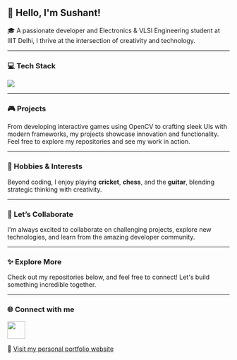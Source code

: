 ## 👋 Hello, I'm Sushant!

🎓 A passionate developer and Electronics & VLSI Engineering student at IIIT Delhi, I thrive at the intersection of creativity and technology.

---

### 💻 Tech Stack

<p align="left">
  <img src="https://skillicons.dev/icons?i=python,cpp,java,js,react,tailwind,html,css,opencv,firebase,mysql,figma,vscode" />
</p>

---

### 🎮 Projects

From developing interactive games using OpenCV to crafting sleek UIs with modern frameworks, my projects showcase innovation and functionality.  
Feel free to explore my repositories and see my work in action.

---

### 🌟 Hobbies & Interests

Beyond coding, I enjoy playing **cricket**, **chess**, and the **guitar**, blending strategic thinking with creativity.

---

### 🚀 Let’s Collaborate

I'm always excited to collaborate on challenging projects, explore new technologies, and learn from the amazing developer community.

---

### ✨ Explore More

Check out my repositories below, and feel free to connect! Let's build something incredible together.

---

### 🌐 Connect with me

<p align="left">
  <a href="https://www.linkedin.com/in/sushant-gola/" target="_blank">
    <img src="https://cdn.jsdelivr.net/gh/devicons/devicon/icons/linkedin/linkedin-original.svg" width="40" height="40" />
  </a>
</p>

🔗 [Visit my personal portfolio website](https://sushantgola.netlify.app/)
